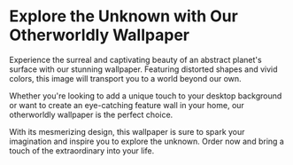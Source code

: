 <!--
Write me markdown content of website with wallpaper:

"An abstract image of a planet's surface, with distorted shapes and vivid colors that create a surreal and otherworldly feel."

The header of the page should not be copy of the text but rather a real content of the website which is using this wallpaper.
-->

<!--font:Poppins-->

# Explore the Unknown with Our Otherworldly Wallpaper

Experience the surreal and captivating beauty of an abstract planet's surface with our stunning wallpaper. Featuring distorted shapes and vivid colors, this image will transport you to a world beyond our own.

Whether you're looking to add a unique touch to your desktop background or want to create an eye-catching feature wall in your home, our otherworldly wallpaper is the perfect choice.

With its mesmerizing design, this wallpaper is sure to spark your imagination and inspire you to explore the unknown. Order now and bring a touch of the extraordinary into your life.
